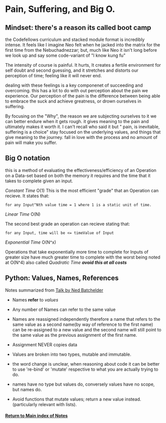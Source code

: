 # Pain, Suffering, and Big O. 

## Mindset: there's a reason its called boot camp

the Codefellows curriculum and stacked module format is incredibly intense. It feels like I imagine Neo felt when he jacked into the matrix for the first time from the Nebuchadnezzar; but, much like Neo it isn't long before we look up and say some code-variant of "I know kung fu" 

The intensity of course is painful. It hurts, It creates a fertile environment for self doubt and second guessing, and it stretches and distorts our perception of time; feeling like it will never end. 

dealing with these feelings is a key componenet of succeeding and overcoming. this has a lot to do with out perception about the pain we experience. Our perception of the pain is the difference between being able to embrace the suck and achieve greatness, or drown ourselves in suffering. 

By focusing on the "Why", the reason we are subjecting ourselves to it we can better endure when it gets rough. it gives meaning to the pain and ultimately makes it worth it. I can't recall who said it but " pain, is inevitable, suffering is a choice" stay focused on the underlying values, and things that give meaning to the journey. fall in love with the process and no amount of pain will make you suffer. 

## Big O notation

this is a method of evaluating the effectiveness/efficiency of an Operation on a Data-set based on both the memory it requires and the time that it takes to complete given an input. 

*Constant Time* O(1)
This is the most efficient "grade" that an Operation can recieve. It states that: 

```
for any Input^Nth value time = 1 where 1 is a static unit of time. 

```
*Linear Time* O(N)

The second best grade an operation can recieve stating that: 

``` 
for any Input, time will be <= timeValue of Input

```
*Exponential Time* O(N^x)

Operations that take exponentially more time to complete for Inputs of greater size have much greater time to complete with the worst being noted at O(N^4) also called *Quadratic Time* ***avoid this at all costs***

## Python: Values, Names, References

Notes summarized from [Talk by Ned Batchelder](https://www.youtube.com/watch?v=_AEJHKGk9ns)

- Names **refer** to *values*
- Any number of Names can refer to the same value
- Names are reassigned independently therefore a name that refers to the same value as a second name(by way of reference to the first name) can be re-assigned to a new value and the second name will still point to the same value as the previous assignment of the first name. 

- Assignment NEVER copies data
- Values are broken into two types, mutable and immutable.
- the word change is unclear, when reasoning about code it can be better to use 're-bind' or 'mutate' respective to what you are actually trying to do.
- names have no type but values do, conversely values have no scope, but names do. 

- Avoid functions that mutate values; return a new value instead. (particularly relevant with lists).


#### [Return to Main index of Notes](./README.md)

